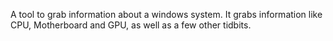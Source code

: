 A tool to grab information about a windows system.
It grabs information like CPU, Motherboard and GPU, as well as a few other tidbits.